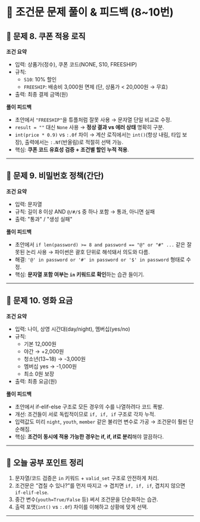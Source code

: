 # 📘 조건문 문제 풀이 & 피드백 (8~10번)

## 📝 문제 8. 쿠폰 적용 로직
**조건 요약**  
- 입력: 상품가(정수), 쿠폰 코드(NONE, S10, FREESHIP)  
- 규칙:  
  - `S10`: 10% 할인  
  - `FREESHIP`: 배송비 3,000원 면제 (단, 상품가 < 20,000원 → 무효)  
- 출력: 최종 결제 금액(원)

**풀이 피드백**  
- 초안에서 `"FREESHIP"`을 튜플처럼 잘못 사용 → 문자열 단일 비교로 수정.  
- `result = ""` 대신 `None` 사용 → **정상 결과 vs 에러 상태** 명확히 구분.  
- `int(price * 0.9)` vs `:.0f` 차이 → 계산 로직에서는 `int()`(항상 내림, 타입 보장), 출력에서는 `:.Nf`(반올림)로 적절히 선택 가능.  
- 핵심: **쿠폰 코드 유효성 검증 + 조건별 할인 누적 적용**.

---

## 📝 문제 9. 비밀번호 정책(간단)
**조건 요약**  
- 입력: 문자열  
- 규칙: 길이 8 이상 AND `@/#/$` 중 하나 포함 → 통과, 아니면 실패  
- 출력: "통과" / "생성 실패"

**풀이 피드백**  
- 초안에서 `if len(password) >= 8 and password == "@" or "#" ...` 같은 잘못된 논리 사용 → 파이썬은 괄호 단위로 해석돼서 의도와 다름.  
- 해결: `'@' in password or '#' in password or '$' in password` 형태로 수정.  
- 핵심: **문자열 포함 여부는 `in` 키워드로 확인**하는 습관 들이기.  

---

## 📝 문제 10. 영화 요금
**조건 요약**  
- 입력: 나이, 상영 시간대(day/night), 멤버십(yes/no)  
- 규칙:  
  - 기본 12,000원  
  - 야간 → +2,000원  
  - 청소년(13~18) → -3,000원  
  - 멤버십 yes → -1,000원  
  - 최소 0원 보장  
- 출력: 최종 요금(원)

**풀이 피드백**  
- 초안에서 if-elif-else 구조로 모든 경우의 수를 나열하려다 코드 폭발.  
- 개선: 조건들이 서로 독립적이므로 `if, if, if` 구조로 각자 누적.  
- 입력값도 미리 `night`, `youth`, `member` 같은 불리언 변수로 가공 → 조건문이 훨씬 단순해짐.  
- 핵심: **조건이 동시에 적용 가능한 경우는 if, if, if로 분리**해야 깔끔하다.  

---

## 📌 오늘 공부 포인트 정리
1. 문자열/코드 검증은 `in` 키워드 + `valid_set` 구조로 안전하게 처리.  
2. 조건문은 “겹칠 수 있나?”를 먼저 따지고 → 겹치면 `if, if, if`, 겹치지 않으면 `if-elif-else`.  
3. 중간 변수(`youth=True/False` 등) 써서 조건문을 단순화하는 습관.  
4. 출력 포맷(`int()` vs `:.0f`) 차이를 이해하고 상황에 맞게 선택.  

---
